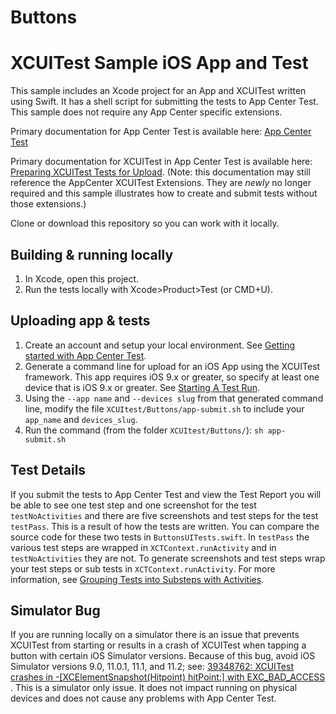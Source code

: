 # Buttons
# XCUITest Sample iOS App and Test

This sample includes an Xcode project for an App and XCUITest written using Swift. It has a shell script for submitting the tests to App Center Test. This sample does not require any App Center specific extensions.

Primary documentation for App Center Test is available here: [App Center Test](https://docs.microsoft.com/en-us/appcenter/test-cloud/)

Primary documentation for XCUITest in App Center Test is available here: [Preparing XCUITest Tests for Upload](https://docs.microsoft.com/en-us/appcenter/test-cloud/preparing-for-upload/xcuitest).
(Note: this documentation may still reference the AppCenter XCUITest Extensions. They are *newly* no longer required and this sample illustrates how to create and submit tests without those extensions.)

Clone or download this repository so you can work with it locally.

## Building & running locally

1. In Xcode, open this project.
2. Run the tests locally with Xcode>Product>Test (or CMD+U).

## Uploading app & tests

1. Create an account and setup your local environment. See [Getting started with App Center Test](https://docs.microsoft.com/en-us/appcenter/test-cloud/getting-started).
2. Generate a command line for upload for an iOS App using the XCUITest framework. This app requires iOS 9.x or greater, so specify at least one device that is iOS 9.x or greater. 
See [Starting A Test Run](https://docs.microsoft.com/en-us/appcenter/test-cloud/starting-a-test-run).
3. Using the `--app name` and `--devices slug` from that generated command line, modify the file `XCUItest/Buttons/app-submit.sh` to include your `app_name` and `devices_slug`.
4. Run the command (from the folder `XCUItest/Buttons/`): `sh app-submit.sh`

## Test Details

If you submit the tests to App Center Test and view the Test Report you will be able to see one test step and one screenshot for the test `testNoActivities` and there are five screenshots and test steps for the test `testPass`. This is a result of how the tests are written. You can compare the source code for these two tests in `ButtonsUITests.swift`. In `testPass` the various test steps are wrapped in `XCTContext.runActivity` and in `testNoActivities` they are not. To generate screenshots and test steps wrap your test steps or sub tests in `XCTContext.runActivity`. For more information, see [Grouping Tests into Substeps with Activities](https://developer.apple.com/documentation/xctest/activities_and_attachments/grouping_tests_into_substeps_with_activities).

## Simulator Bug

If you are running locally on a simulator there is an issue that prevents XCUITest from starting or results in a crash of XCUITest when tapping a button with certain iOS Simulator versions. Because of this bug, avoid iOS Simulator versions 9.0, 11.0.1, 11.1, and 11.2; see: [39348762: XCUITest crashes in -[XCElementSnapshot(Hitpoint) hitPoint:] with EXC_BAD_ACCESS ](https://github.com/lionheart/openradar-mirror/issues/19677). This is a simulator only issue. It does not impact running on physical devices and does not cause any problems with App Center Test.  

